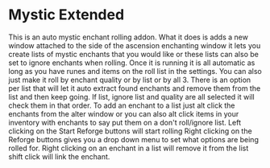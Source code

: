 # Mystic Extended
This is an auto mystic enchant rolling addon.
What it does is adds a new window attached to the side of the ascension enchanting window it lets you create lists of mystic enchants that you would like or these lists can also be set to ignore enchants when rolling.
Once it is running it is all automatic as long as you have runes and items on the roll list in the settings.
You can also just make it roll by enchant quality or by list or by all 3.
There is an option per list that will let it auto extract found enchants and remove them from the list and then keep going.
If list, ignore list and quality are all selected it will check them in that order.
To add an enchant to a list just alt click the enchants from the alter window or you can also alt click items in your inventory with enchants to say put them on a don't roll/ignore list.
Left clicking on the Start Reforge buttons will start rolling Right clicking on the Reforge buttons gives you a drop down menu to set what options are being rolled for.
Right clicking on an enchant in a list will remove it from the list shift click will link the enchant.